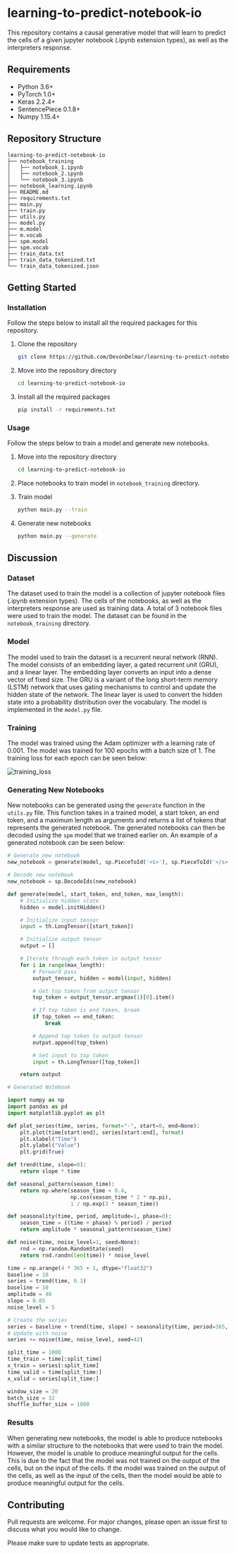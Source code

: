 # learning-to-predict-notebook-io

This repository contains a causal generative model that will learn to predict the cells of a given jupyter notebook (.ipynb extension types), as well as the interpreters response.

## Requirements

- Python 3.6+
- PyTorch 1.0+
- Keras 2.2.4+
- SentencePiece 0.1.8+
- Numpy 1.15.4+

## Repository Structure

```
learning-to-predict-notebook-io
├── notebook_training
│   ├── notebook_1.ipynb
│   ├── notebook_2.ipynb
│   └── notebook_3.ipynb
├── notebook_learning.ipynb
├── README.md
├── requirements.txt
├── main.py
├── train.py
├── utils.py
├── model.py
├── m.model
├── m.vocab
├── spm.model
├── spm.vocab
├── train_data.txt
├── train_data_tokenized.txt
└── train_data_tokenized.json
```

## Getting Started

### Installation

Follow the steps below to install all the required packages for this repository.

1. Clone the repository

    ```bash
    git clone https://github.com/DevonDelmar/learning-to-predict-notebook-io.git
    ```

2. Move into the repository directory

    ```bash
    cd learning-to-predict-notebook-io
    ```

3. Install all the required packages

    ```bash
    pip install -r requirements.txt
    ```

### Usage

Follow the steps below to train a model and generate new notebooks.

1. Move into the repository directory

    ```bash
    cd learning-to-predict-notebook-io
    ```

2. Place notebooks to train model in `notebook_training` directory.

3. Train model

    ```bash
    python main.py --train
    ```

4. Generate new notebooks

    ```bash
    python main.py --generate
    ```

## Discussion

### Dataset

The dataset used to train the model is a collection of jupyter notebook files (.ipynb extension types). The cells of the notebooks, as well as the interpreters response are used as training data. A total of 3 notebook files were used to train the model. The dataset can be found in the `notebook_training` directory.

### Model

The model used to train the dataset is a recurrent neural network (RNN). The model consists of an embedding layer, a gated recurrent unit (GRU), and a linear layer. The embedding layer converts an input into a dense vector of fixed size. The GRU is a variant of the long short-term memory (LSTM) network that uses gating mechanisms to control and update the hidden state of the network. The linear layer is used to convert the hidden state into a probability distribution over the vocabulary. The model is implemented in the `model.py` file.

### Training

The model was trained using the Adam optimizer with a learning rate of 0.001. The model was trained for 100 epochs with a batch size of 1. The training loss for each epoch can be seen below:

![training_loss](images/training_loss.png)

### Generating New Notebooks

New notebooks can be generated using the `generate` function in the `utils.py` file. This function takes in a trained model, a start token, an end token, and a maximum length as arguments and returns a list of tokens that represents the generated notebook. The generated notebooks can then be decoded using the `spm` model that we trained earlier on. An example of a generated notebook can be seen below:

```python 
# Generate new notebook
new_notebook = generate(model, sp.PieceToId('<s>'), sp.PieceToId('</s>'), 100)

# Decode new notebook
new_notebook = sp.DecodeIds(new_notebook)
```

```python
def generate(model, start_token, end_token, max_length):
    # Initialize hidden state
    hidden = model.initHidden()

    # Initialize input tensor
    input = th.LongTensor([start_token])

    # Initialize output tensor
    output = []

    # Iterate through each token in output tensor
    for i in range(max_length):
        # Forward pass
        output_tensor, hidden = model(input, hidden)

        # Get top token from output tensor
        top_token = output_tensor.argmax(1)[0].item()

        # If top token is end token, break
        if top_token == end_token:
            break

        # Append top token to output tensor
        output.append(top_token)

        # Set input to top token
        input = th.LongTensor([top_token])

    return output
```


```python
# Generated Notebook

import numpy as np
import pandas as pd
import matplotlib.pyplot as plt

def plot_series(time, series, format="-", start=0, end=None):
    plt.plot(time[start:end], series[start:end], format)
    plt.xlabel("Time")
    plt.ylabel("Value")
    plt.grid(True)

def trend(time, slope=0):
    return slope * time

def seasonal_pattern(season_time):
    return np.where(season_time < 0.4,
                    np.cos(season_time * 2 * np.pi),
                    1 / np.exp(3 * season_time))

def seasonality(time, period, amplitude=1, phase=0):
    season_time = ((time + phase) % period) / period
    return amplitude * seasonal_pattern(season_time)

def noise(time, noise_level=1, seed=None):
    rnd = np.random.RandomState(seed)
    return rnd.randn(len(time)) * noise_level

time = np.arange(4 * 365 + 1, dtype="float32")
baseline = 10
series = trend(time, 0.1)  
baseline = 10
amplitude = 40
slope = 0.05
noise_level = 5

# Create the series
series = baseline + trend(time, slope) + seasonality(time, period=365, amplitude=amplitude)
# Update with noise
series += noise(time, noise_level, seed=42)

split_time = 1000
time_train = time[:split_time]
x_train = series[:split_time]
time_valid = time[split_time:]
x_valid = series[split_time:]

window_size = 20
batch_size = 32
shuffle_buffer_size = 1000
```


### Results

When generating new notebooks, the model is able to produce notebooks with a similar structure to the notebooks that were used to train the model. However, the model is unable to produce meaningful output for the cells. This is due to the fact that the model was not trained on the output of the cells, but on the input of the cells. If the model was trained on the output of the cells, as well as the input of the cells, then the model would be able to produce meaningful output for the cells. 


## Contributing

Pull requests are welcome. For major changes, please open an issue first to discuss what you would like to change.

Please make sure to update tests as appropriate.
